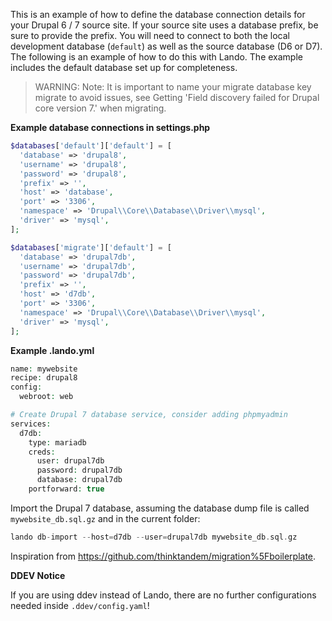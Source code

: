 This is an example of how to define the database connection details for your Drupal 6 / 7 source site. If your source site uses a database prefix, be sure to provide the prefix. You will need to connect to both the local development database (`default`) as well as the source database (D6 or D7). The following is an example of how to do this with Lando. The example includes the default database set up for completeness.

<!-- note-warning -->
> WARNING: Note: It is important to name your migrate database key migrate to avoid issues, see&nbsp;Getting 'Field discovery failed for Drupal core version 7.' when migrating.

**Example database connections in settings.php**

```php
$databases['default']['default'] = [
  'database' => 'drupal8',
  'username' => 'drupal8',
  'password' => 'drupal8',
  'prefix' => '',
  'host' => 'database',
  'port' => '3306',
  'namespace' => 'Drupal\\Core\\Database\\Driver\\mysql',
  'driver' => 'mysql',
];

$databases['migrate']['default'] = [
  'database' => 'drupal7db',
  'username' => 'drupal7db',
  'password' => 'drupal7db',
  'prefix' => '',
  'host' => 'd7db',
  'port' => '3306',
  'namespace' => 'Drupal\\Core\\Database\\Driver\\mysql',
  'driver' => 'mysql',
];
```

**Example .lando.yml**

```php
name: mywebsite
recipe: drupal8
config:
  webroot: web

# Create Drupal 7 database service, consider adding phpmyadmin
services:
  d7db:
    type: mariadb
    creds:
      user: drupal7db
      password: drupal7db
      database: drupal7db
    portforward: true
```

Import the Drupal 7 database, assuming the database dump file is called `mywebsite_db.sql.gz` and in the current folder:

```php
lando db-import --host=d7db --user=drupal7db mywebsite_db.sql.gz
```

Inspiration from <https://github.com/thinktandem/migration%5Fboilerplate>.

**DDEV Notice**

If you are using ddev instead of Lando, there are no further configurations needed inside `.ddev/config.yaml`!